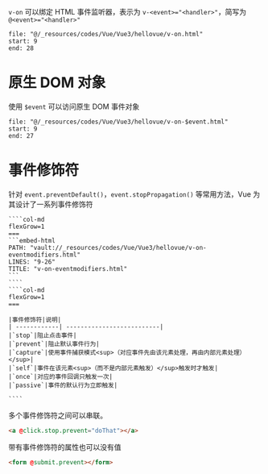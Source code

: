 `v-on` 可以绑定 HTML 事件监听器，表示为 `v-<event>="<handler>"`，简写为 `@<event>="<handler>"`

```reference
file: "@/_resources/codes/Vue/Vue3/hellovue/v-on.html"
start: 9
end: 28
```

# 原生 DOM 对象

使用 `$event` 可以访问原生 DOM 事件对象

```reference
file: "@/_resources/codes/Vue/Vue3/hellovue/v-on-$event.html"
start: 9
end: 27
```

# 事件修饰符

针对 `event.preventDefault()`，`event.stopPropagation()` 等常用方法，Vue 为其设计了一系列事件修饰符

`````col
````col-md
flexGrow=1
===
```embed-html
PATH: "vault://_resources/codes/Vue/Vue3/hellovue/v-on-eventmodifiers.html"
LINES: "9-26"
TITLE: "v-on-eventmodifiers.html"
```
````
````col-md
flexGrow=1
===

|事件修饰符|说明|
| ------------| --------------------------|
|`stop`|阻止点击事件|
|`prevent`|阻止默认事件行为|
|`capture`|使用事件捕获模式<sup>（对应事件先由该元素处理，再由内部元素处理）</sup>|
|`self`|事件在该元素<sup>（而不是内部元素触发）</sup>触发时才触发|
|`once`|对应的事件回调只触发一次|
|`passive`|事件的默认行为立即触发|

````
`````

多个事件修饰符之间可以串联。

```html
<a @click.stop.prevent="doThat"></a>
```

带有事件修饰符的属性也可以没有值

```html
<form @submit.prevent></form>
```
